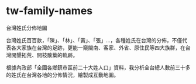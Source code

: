 # tw-family-names
台灣姓氏分佈地圖

台灣姓氏百百款，「陳」、「林」、「黃」、「張」...，各種姓氏在台灣的分佈，不僅代表各大家族在台灣的足跡，更能一窺閩南、客家、外省、原住民等四大族群，在台灣開墾拓荒、開枝散葉的軌跡。

根據內政部「全國各鄉鎮市區前二十大姓人口」資料，我分析全台總人數前三十多的姓氏在台灣各地的分佈情況，繪製成互動地圖。
